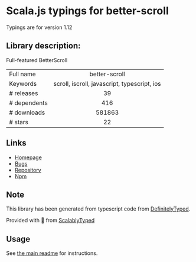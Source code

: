 
# Scala.js typings for better-scroll

Typings are for version 1.12

## Library description:
Full-featured BetterScroll

|                    |                 |
| ------------------ | :-------------: |
| Full name          | better-scroll |
| Keywords           | scroll, iscroll, javascript, typescript, ios |
| # releases         | 39 |
| # dependents       | 416 |
| # downloads        | 581863 |
| # stars            | 22 |

## Links
- [Homepage](https://github.com/ustbhuangyi/better-scroll)
- [Bugs](https://github.com/ustbhuangyi/better-scroll/issues)
- [Repository](https://github.com/ustbhuangyi/better-scroll)
- [Npm](https://www.npmjs.com/package/better-scroll)
    


## Note
This library has been generated from typescript code from [DefinitelyTyped](https://definitelytyped.org).

Provided with :purple_heart: from [ScalablyTyped](https://github.com/oyvindberg/ScalablyTyped)

## Usage
See [the main readme](../../readme.md) for instructions.


